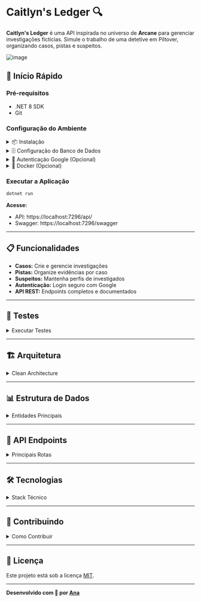 # Caitlyn's Ledger 🔍

**Caitlyn's Ledger** é uma API inspirada no universo de **Arcane** para gerenciar investigações fictícias. Simule o trabalho de uma detetive em Piltover, organizando casos, pistas e suspeitos.

![image](https://github.com/user-attachments/assets/e7c3d2a7-ef64-4b51-bd92-e6e1f81fdfd4)

## 🚀 Início Rápido

### Pré-requisitos
- .NET 8 SDK
- Git

### Configuração do Ambiente

<details>
<summary>📦 Instalação</summary>

```bash
# Clone o repositório
git clone https://github.com/anadevti/Caitlyn-s-Ledger.git
cd Caitlyn-s-Ledger

# Restaure as dependências
dotnet restore
```
</details>

<details>
<summary>🗄️ Configuração do Banco de Dados</summary>

O projeto usa SQLite por padrão (sem configuração adicional necessária):

```bash
# Crie as migrações (se não existirem)
dotnet ef migrations add InitialCreate

# Aplique as migrações
dotnet ef database update
```

**Arquivo de configuração:** O banco SQLite será criado automaticamente em `CaitlynsLedger.db`
</details>

<details>
<summary>🔐 Autenticação Google (Opcional)</summary>

Para habilitar login com Google:

1. Crie um projeto no [Google Cloud Console](https://console.cloud.google.com/)
2. Configure OAuth 2.0 com redirect URI: `https://localhost:7296/signin-google`
3. Adicione as credenciais em `appsettings.Development.json`:

```json
{
  "Authentication": {
    "Google": {
      "ClientId": "seu-client-id",
      "ClientSecret": "seu-client-secret"
    }
  }
}
```
</details>

<details>
<summary>🐳 Docker (Opcional)</summary>

```bash
# Executar com Docker
docker-compose up -d
```
</details>

### Executar a Aplicação

```bash
dotnet run
```

**Acesse:**
- API: https://localhost:7296/api/
- Swagger: https://localhost:7296/swagger

---

## 📋 Funcionalidades

- **Casos:** Crie e gerencie investigações
- **Pistas:** Organize evidências por caso
- **Suspeitos:** Mantenha perfis de investigados
- **Autenticação:** Login seguro com Google
- **API REST:** Endpoints completos e documentados

---

## 🧪 Testes

<details>
<summary>Executar Testes</summary>

```bash
# Todos os testes
dotnet test

# Com cobertura
dotnet test --collect:"XPlat Code Coverage"

# Classe específica
dotnet test --filter "ClassName=CaseServiceTests"
```

**Tecnologias:** xUnit, Moq, FluentAssertions
</details>

---

## 🏗️ Arquitetura

<details>
<summary>Clean Architecture</summary>

```
├── Domain/           # Entidades e regras de negócio
├── Application/      # Serviços e DTOs
├── Infrastructure/   # Repositórios e banco de dados
└── API/             # Controllers e configurações
```

**Fluxo:** Controllers → Services → Repositories → Database
</details>

---

## 📊 Estrutura de Dados

<details>
<summary>Entidades Principais</summary>

### Case (Caso)
- `Id`, `Name`, `Description`, `Status`
- Relacionamentos: `Clues[]`, `Suspects[]`

### Clue (Pista)
- `Id`, `Description`, `Relevance`, `CaseId`

### Suspect (Suspeito)
- `Id`, `Name`, `Alibi`, `CaseId`
</details>

---

## 🔌 API Endpoints

<details>
<summary>Principais Rotas</summary>

### Cases
- `GET /api/cases` - Listar casos
- `GET /api/cases/{id}` - Detalhes do caso
- `POST /api/cases` - Criar caso
- `PUT /api/cases/{id}` - Atualizar caso
- `DELETE /api/cases/{id}` - Deletar caso

### Clues
- `GET /api/clues` - Listar pistas
- `POST /api/clues` - Criar pista

### Suspects
- `GET /api/suspects` - Listar suspeitos
- `POST /api/suspects` - Criar suspeito

**Documentação completa:** Swagger UI
</details>

---

## 🛠️ Tecnologias

<details>
<summary>Stack Técnico</summary>

- **Backend:** ASP.NET Core 8.0
- **Linguagem:** C# 12
- **Banco:** SQLite (dev) / SQL Server (prod)
- **ORM:** Entity Framework Core
- **Mapeamento:** AutoMapper
- **Validação:** FluentValidation
- **Autenticação:** OAuth 2.0 (Google)
- **Testes:** xUnit, Moq, FluentAssertions
- **Documentação:** Swagger/OpenAPI
- **Container:** Docker
</details>

---

## 🤝 Contribuindo

<details>
<summary>Como Contribuir</summary>

1. Fork o projeto
2. Crie uma branch: `git checkout -b minha-feature`
3. Commit suas mudanças: `git commit -m 'Add: nova feature'`
4. Push para a branch: `git push origin minha-feature`
5. Abra um Pull Request

**Padrões:**
- Testes unitários obrigatórios
- Seguir Clean Architecture
- Documentar endpoints no Swagger
</details>

---

## 📄 Licença

Este projeto está sob a licença [MIT](LICENSE).

---

**Desenvolvido com 💙 por [Ana](https://github.com/anadevti)**
